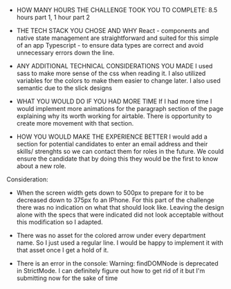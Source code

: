 - HOW MANY HOURS THE CHALLENGE TOOK YOU TO COMPLETE: 8.5 hours part 1, 1 hour part 2

- THE TECH STACK YOU CHOSE AND WHY
  React - components and native state management are straightforward and suited for this simple of an app
  Typescript - to ensure data types are correct and avoid unnecessary errors down the line.

- ANY ADDITIONAL TECHNICAL CONSIDERATIONS YOU MADE
  I used sass to make more sense of the css when reading it. I also utilized variables for the colors to make them easier to change later. I also used semantic due to the slick designs

- WHAT YOU WOULD DO IF YOU HAD MORE TIME
  If I had more time I would implement more animations for the paragraph section of the page explaining why its worth working for airtable. There is opportunity to create more movement with that section.

- HOW YOU WOULD MAKE THE EXPERIENCE BETTER
  I would add a section for potential candidates to enter an email address and their skills/ strenghts so we can contact them for roles in the future. We could ensure the candidate that by doing this they would be the first to know about a new role.

Consideration:

- When the screen width gets down to 500px to prepare for it to be decreased down to 375px fo
  an IPhone. For this part of the challenge there was no indication on what that should look like. Leaving the design alone with the specs that were indicated did not look acceptable without this modification so I adapted.

- There was no asset for the colored arrow under every department name. So I just used a
  regular line. I would be happy to implement it with that asset once I get a hold of it.

- There is an error in the console: Warning: findDOMNode is deprecated in StrictMode.
  I can definitely figure out how to get rid of it but I'm submitting now for the sake of time

